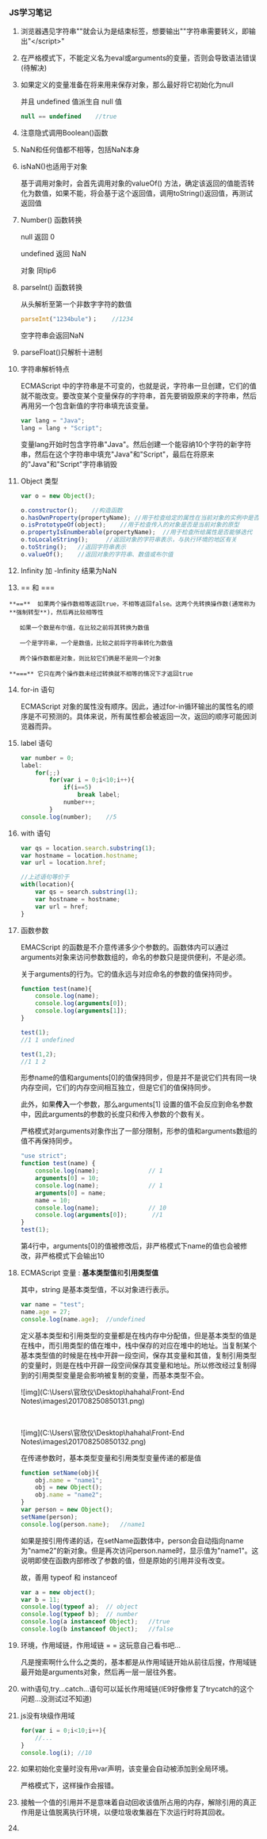 ### JS学习笔记

1. 浏览器遇见字符串"</script>"就会认为是结束标签，想要输出"</script>"字符串需要转义，即输出"<\/script>"

2. 在严格模式下，不能定义名为eval或arguments的变量，否则会导致语法错误 (待解决)

3. 如果定义的变量准备在将来用来保存对象，那么最好将它初始化为null

   并且 undefined 值派生自 null 值

   ```javascript
   null == undefined 	//true
   ```

4. 注意隐式调用Boolean()函数

5. NaN和任何值都不相等，包括NaN本身

6. isNaN()也适用于对象

   基于调用对象时，会首先调用对象的valueOf() 方法，确定该返回的值能否转化为数值，如果不能，将会基于这个返回值，调用toString()返回值，再测试返回值

7. Number() 函数转换

   null 返回 0

   undefined 返回 NaN

   对象 同tip6

8. parseInt() 函数转换

   从头解析至第一个非数字字符的数值

   ```javascript
   parseInt("1234bule")；	//1234
   ```

   空字符串会返回NaN

9. parseFloat()只解析十进制

10. 字符串解析特点

    ECMAScript 中的字符串是不可变的，也就是说，字符串一旦创建，它们的值就不能改变。要改变某个变量保存的字符串，首先要销毁原来的字符串，然后再用另一个包含新值的字符串填充该变量。

    ```javascript
    var lang = "Java";
    lang = lang + "Script";
    ```

    变量lang开始时包含字符串"Java"。然后创建一个能容纳10个字符的新字符串，然后在这个字符串中填充"Java"和"Script"，最后在将原来的"Java"和"Script"字符串销毁

11. Object 类型

    ```javascript
    var o = new Object();

    o.constructor();	//构造函数
    o.hasOwnProperty(propertyName);	//用于检查给定的属性在当前对象的实例中是否存在，propertyName必须以字符串形式指定
    o.isPrototypeOf(object);	//用于检查传入的对象是否是当前对象的原型
    o.propertyIsEnumberable(propertyName);	//用于检查所给属性是否能够迭代
    o.toLocaleString();		//返回对象的字符串表示，与执行环境的地区有关
    o.toString();	//返回字符串表示
    o.valueOf();	//返回对象的字符串、数值或布尔值
    ```

12. Infinity 加 -Infinity 结果为NaN

13.  == 和 ===

    **==**	如果两个操作数相等返回true，不相等返回false。这两个先转换操作数(通常称为**强制转型**)，然后再比较相等性

    ​	如果一个数是布尔值，在比较之前将其转换为数值

    ​	一个是字符串，一个是数值，比较之前将字符串转化为数值

    ​	两个操作数都是对象，则比较它们俩是不是同一个对象

    **===**	它只在两个操作数未经过转换就不相等的情况下才返回true

14. for-in 语句

    ECMAScript 对象的属性没有顺序。因此，通过for-in循环输出的属性名的顺序是不可预测的。具体来说，所有属性都会被返回一次，返回的顺序可能因浏览器而异。

15. label 语句

    ```javascript
    var number = 0;
    label:
    	for(;;)
            for(var i = 0;i<10;i++){
                if(i==5)
                    break label;
                number++;
            }
    console.log(number);	//5
    ```

16. with 语句

    ```javascript
    var qs = location.search.substring(1);
    var hostname = location.hostname;
    var url = location.href;

    //上述语句等价于
    with(location){
        var qs = search.substring(1);
    	var hostname = hostname;
    	var url = href;
    }
    ```

17. 函数参数

    EMACScript 的函数是不介意传递多少个参数的。函数体内可以通过arguments对象来访问参数数组的，命名的参数只是提供便利，不是必须。

    关于arguments的行为。它的值永远与对应命名的参数的值保持同步。

    ```javascript
    function test(name){
        console.log(name);			
        console.log(arguments[0]);	 
        console.log(arguments[1]);	 
    }

    test(1);
    //1 1 undefined

    test(1,2);
    //1 1 2
    ```

    形参name的值和arguments[0]的值保持同步，但是并不是说它们共有同一块内存空间，它们的内存空间相互独立，但是它们的值保持同步。

    此外，如果**传入**一个参数，那么arguments[1] 设置的值不会反应到命名参数中，因此arguments的参数的长度只和传入参数的个数有关。

    严格模式对arguments对象作出了一部分限制，形参的值和arguments数组的值不再保持同步。

    ```javascript
    "use strict";
    function test(name) {
        console.log(name);				// 1
        arguments[0] = 10;				
        console.log(name);				// 1
        arguments[0] = name;
        name = 10;
        console.log(name);				// 10
        console.log(arguments[0]);		 //1
    }
    test(1);
    ```

    第4行中，arguments[0]的值被修改后，非严格模式下name的值也会被修改，非严格模式下会输出10

18. ECMAScript 变量 : **基本类型值**和**引用类型值**

    其中，string 是基本类型值，不以对象进行表示。

    ```javascript
    var name = "test";
    name.age = 27;
    console.log(name.age);	//undefined
    ```

    定义基本类型和引用类型的变量都是在栈内存中分配值，但是基本类型的值是在栈中，而引用类型的值在堆中，栈中保存的对应在堆中的地址。当复制某个基本类型值的时候是在栈中开辟一段空间，保存其变量和其值，复制引用类型的变量时，则是在栈中开辟一段空间保存其变量和地址。所以修改经过复制得到的引用类型变量是会影响被复制的变量，而基本类型不会。

    ![img](C:\Users\官欣仪\Desktop\hahaha\Front-End Notes\images\201708250850131.png)

    ​

    ![img](C:\Users\官欣仪\Desktop\hahaha\Front-End Notes\images\201708250850132.png)

    在传递参数时，基本类型变量和引用类型变量传递的都是值

    ```javascript
    function setName(obj){
        obj.name = "name1";
        obj = new Object();
        obj.name = "name2";
    }
    var person = new Object();
    setName(person);
    console.log(person.name);	//name1
    ```

    如果是按引用传递的话，在setName函数体中，person会自动指向name为"name2"的新对象。但是再次访问person.name时，显示值为"name1"。这说明即使在函数内部修改了参数的值，但是原始的引用并没有改变。

    故，善用 typeof 和 instanceof

    ```javascript
    var a = new object();
    var b = 11;
    console.log(typeof a);	// object
    console.log(typeof b);	// number
    console.log(a instanceof Object);	//true
    console.log(b instanceof Object);	//false	
    ```

19. 环境，作用域链，作用域链 = = 这玩意自己看书吧...

    凡是搜索啊什么什么之类的，基本都是从作用域链开始从前往后搜，作用域链最开始是arguments对象，然后再一层一层往外套。

20. with语句,try...catch...语句可以延长作用域链(IE9好像修复了trycatch的这个问题...没测试过不知道)

21. js没有块级作用域

    ```javascript
    for(var i = 0;i<10;i++){
        //...
    }
    console.log(i);	//10
    ```

22. 如果初始化变量时没有用var声明，该变量会自动被添加到全局环境。

    严格模式下，这样操作会报错。

23. 接触一个值的引用并不是意味着自动回收该值所占用的内存，解除引用的真正作用是让值脱离执行环境，以便垃圾收集器在下次运行时将其回收。

24. ​